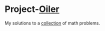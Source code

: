 # Project-[Oiler](https://en.wikipedia.org/wiki/Leonhard_Euler)

My solutions to a [collection](https://projecteuler.net/archives) of math problems.

